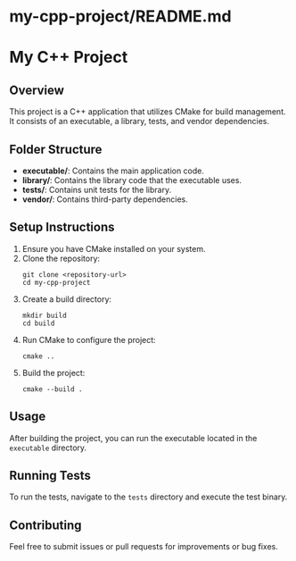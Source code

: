# my-cpp-project/README.md

# My C++ Project

## Overview
This project is a C++ application that utilizes CMake for build management. It consists of an executable, a library, tests, and vendor dependencies.

## Folder Structure
- **executable/**: Contains the main application code.
- **library/**: Contains the library code that the executable uses.
- **tests/**: Contains unit tests for the library.
- **vendor/**: Contains third-party dependencies.

## Setup Instructions
1. Ensure you have CMake installed on your system.
2. Clone the repository:
   ```
   git clone <repository-url>
   cd my-cpp-project
   ```
3. Create a build directory:
   ```
   mkdir build
   cd build
   ```
4. Run CMake to configure the project:
   ```
   cmake ..
   ```
5. Build the project:
   ```
   cmake --build .
   ```

## Usage
After building the project, you can run the executable located in the `executable` directory.

## Running Tests
To run the tests, navigate to the `tests` directory and execute the test binary.

## Contributing
Feel free to submit issues or pull requests for improvements or bug fixes.